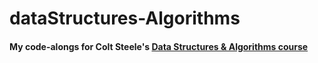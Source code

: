 # dataStructures-Algorithms

#### My code-alongs for Colt Steele's [Data Structures & Algorithms course](https://www.udemy.com/course/js-algorithms-and-data-structures-masterclass/learn/lecture/8344826?start=150#questions)

